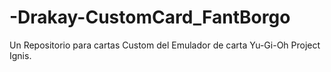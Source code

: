# -Drakay-CustomCard_FantBorgo
Un Repositorio para cartas Custom del Emulador de carta Yu-Gi-Oh Project Ignis.
